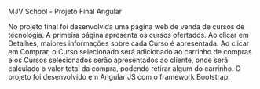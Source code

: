 MJV School - Projeto Final Angular

No projeto final foi desenvolvida uma página web de venda de cursos de tecnologia. A primeira página apresenta os cursos ofertados. 
Ao clicar em Detalhes, maiores informações sobre cada Curso é apresentada. 
Ao clicar em Comprar, o Curso selecionado será adicionado ao carrinho de compras e os Cursos selecionados serão apresentados ao cliente, onde será calculado o valor total da compra, podendo retirar algum do carrinho. 
O projeto foi desenvolvido em Angular JS com o framework Bootstrap.
